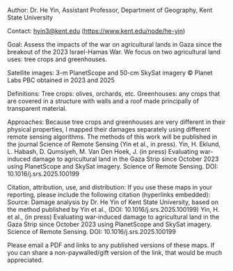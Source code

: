  
Author: Dr. He Yin, Assistant Professor, Department of Geography, Kent State University

Contact: hyin3@kent.edu (https://www.kent.edu/node/he-yin)

Goal: Assess the impacts of the war on agricultural lands in Gaza since the breakout of the 2023 Israel-Hamas War. We focus on two agricultural land uses: tree crops and greenhouses.

Satellite images: 3-m PlanetScope and 50-cm SkySat imagery © Planet Labs PBC obtained in 2023 and 2025

Definitions: Tree crops: olives, orchards, etc. Greenhouses: any crops that are covered in a structure with walls and a roof made principally of transparent material.

Approaches: Because tree crops and greenhouses are very different in their physical properties, I mapped their damages separately using different remote sensing algorithms. The methods of this work will be published in the journal Science of Remote Sensing (Yin et al., in press).
Yin, H. Eklund, L. Habash, D. Qumsiyeh, M. Van Den Hoek, J. (in press) Evaluating war-induced damage to agricultural land in the Gaza Strip since October 2023 using PlanetScope and SkySat imagery. Science of Remote Sensing. DOI: 10.1016/j.srs.2025.100199

Citation, attribution, use, and distribution:
If you use these maps in your reporting, please include the following citation (hyperlinks embedded):
Source: Damage analysis by Dr. He Yin of Kent State University, based on the method published by Yin et al., (DOI: 10.1016/j.srs.2025.100199)
Yin, H. et al., (in press) Evaluating war-induced damage to agricultural land in the Gaza Strip since October 2023 using PlanetScope and SkySat imagery. Science of Remote Sensing. DOI: 10.1016/j.srs.2025.100199

Please email a PDF and links to any published versions of these maps. If you can share a non-paywalled/gift version of the link, that would be much appreciated.
